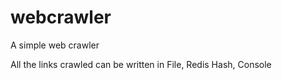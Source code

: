 # webcrawler
A simple web crawler

All the links crawled can be written in File, Redis Hash, Console
